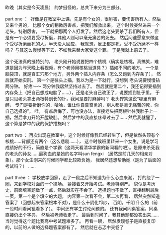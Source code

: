 <div id="sina_keyword_ad_area2" class="articalContent  ">
			昨晚（其实是今天凌晨） 的梦挺怪的，总共下来分为三部分。
<div><br /></DIV>
<div>part one ：
&nbsp;<wbr>好像是在教室中上课，先是有个女的，很厉害，要伤害所有人，然后又来个男的，
比那个女的稍微厉害点，把我们解救出来。 这个时候突然进来一个老头，特别厉害，
一下就把那两个人打发了。然后这老头要杀了我们所有人，但是有一个必须要受尽折磨，其他人则可以毫无痛苦的死去。
然后问谁愿意来做这个受尽折磨而死的人。半天没人回应， 我就想，反正都是死，受不受折磨不一样吗？
与其这么慢慢等下去，不如我来替大家受这个罪。 于是我就上前去了。&nbsp;<wbr></DIV>
<div><br /></DIV>
<div>这个死法真的挺特别的，
老头刚开始说要把四个核桃（确实是核桃，真搞笑，难道是因为昨天晚上看视频，有个老师用核桃当道具？）插如不同的地方。
一个是脑袋顶，就是百汇穴那个地方，另外两个插入内存条（怎么又跑到内存条了）， 然后就开始实刑。
第一个是往头上插，我以为是一下就行，没想到 老头说要慢慢钻两分钟。 好疼～～ 两分钟我居然坚持过去了。
然后就是第二个，我还记得要插到内存条上（把自己想成电脑了……），还是老头自己改正了，说要插到肚子里。
于是只见老头拿出两根特别长的针，我问是要打麻醉吗？ 老头狞笑这说“哪里有麻醉，
专门是要折磨你的，哈哈，谁让你自告奋勇的，别人都是毫无痛苦的死，你自己选择的”。 哇，
有点后悔了，可也没办法，直接老头把两根针往我肚子上一插，然后拿刀开始开膛破肚。 然后梦中的我直接疼晕过去了…… 然后我就醒了，
这个算是梦中的我的保护措施吗？</DIV>
<div><br /></DIV>
<div>part two ： 再次出现在教室中，这个时候好像我已经转生了，但是依然头顶有个核桃……背部还有两个（这么悲剧……），
这个时候班里转来一个女生，说是学习成绩好的不行，简直是个学霸（这两天看清华学霸的新闻看的吧）。是原来杀死我的老头的孙女……最狗血的是她的名字叫sun
fengxi （居然是前几天的相亲对象）。那个女生刚来的时候同学都比较欺负她， 我居然还想帮助她（是为了后面的考试吗？）
……</DIV>
<div><br /></DIV>
<div>part three ： 学校放学回家，走了一段之后不知道为什么心血来潮， 打的绕了一圈，来到学校对面的一个操场。
紧接着又开始考试。老师特别严。 貌似是考历史，前面填空题做了一点，然后就实在不会了。
选择题也不做了，直接翻到最后一页，第一个是个填空的大题， 内容第一次看不会，第二次再看，
居然突然知道答案了（回想起来答案根本不对），是什么十阴化邙纱， 百阴，千阴 什么的（前一段时间看问镜看多了）。
中间还有学生讨论问题的。 还有我问同桌答案，同桌直接仍出个字典， 然后被老师收走了。
最后到时间了，我其他题都没答出来……当时觉得这个题比我高中考试题难多了。 再看一眼，
居然发现卷子是直接复印的，以前的人做的选择题答案都有了。 然后就在忐忑中交卷了</DIV>							
		</div>